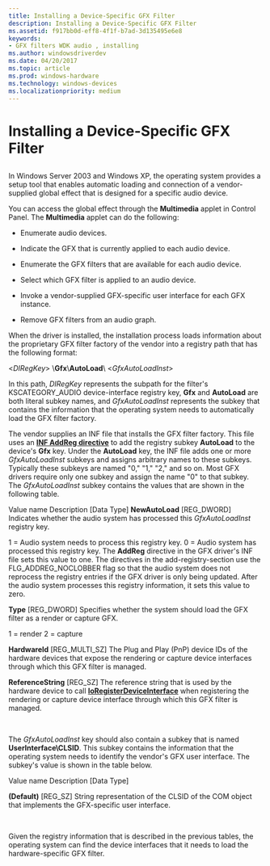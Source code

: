 ```yaml
---
title: Installing a Device-Specific GFX Filter
description: Installing a Device-Specific GFX Filter
ms.assetid: f917bb0d-eff8-4f1f-b7ad-3d135495e6e8
keywords:
- GFX filters WDK audio , installing
ms.author: windowsdriverdev
ms.date: 04/20/2017
ms.topic: article
ms.prod: windows-hardware
ms.technology: windows-devices
ms.localizationpriority: medium
---
```


# Installing a Device-Specific GFX Filter


## <span id="installing_a_device_specific_gfx_filter"></span><span id="INSTALLING_A_DEVICE_SPECIFIC_GFX_FILTER"></span>


In Windows Server 2003 and Windows XP, the operating system provides a setup tool that enables automatic loading and connection of a vendor-supplied global effect that is designed for a specific audio device.

You can access the global effect through the **Multimedia** applet in Control Panel. The **Multimedia** applet can do the following:

-   Enumerate audio devices.

-   Indicate the GFX that is currently applied to each audio device.

-   Enumerate the GFX filters that are available for each audio device.

-   Select which GFX filter is applied to an audio device.

-   Invoke a vendor-supplied GFX-specific user interface for each GFX instance.

-   Remove GFX filters from an audio graph.

When the driver is installed, the installation process loads information about the proprietary GFX filter factory of the vendor into a registry path that has the following format:

&lt;*DIRegKey*&gt; \\**Gfx**\\**AutoLoad**\\ &lt;*GfxAutoLoadInst*&gt;

In this path, *DIRegKey* represents the subpath for the filter's KSCATEGORY\_AUDIO device-interface registry key, **Gfx** and **AutoLoad** are both literal subkey names, and *GfxAutoLoadInst* represents the subkey that contains the information that the operating system needs to automatically load the GFX filter factory.

The vendor supplies an INF file that installs the GFX filter factory. This file uses an [**INF AddReg directive**](https://msdn.microsoft.com/library/windows/hardware/ff546320) to add the registry subkey **AutoLoad** to the device's **Gfx** key. Under the **AutoLoad** key, the INF file adds one or more *GfxAutoLoadInst* subkeys and assigns arbitrary names to these subkeys. Typically these subkeys are named "0," "1," "2," and so on. Most GFX drivers require only one subkey and assign the name "0" to that subkey. The *GfxAutoLoadInst* subkey contains the values that are shown in the following table.

Value name
Description
\[Data Type\]
**NewAutoLoad**
\[REG\_DWORD\]
Indicates whether the audio system has processed this *GfxAutoLoadInst* registry key.

1 = Audio system needs to process this registry key.
0 = Audio system has processed this registry key.
The **AddReg** directive in the GFX driver's INF file sets this value to one. The directives in the add-registry-section use the FLG\_ADDREG\_NOCLOBBER flag so that the audio system does not reprocess the registry entries if the GFX driver is only being updated.
After the audio system processes this registry information, it sets this value to zero.

**Type**
\[REG\_DWORD\]
Specifies whether the system should load the GFX filter as a render or capture GFX.

1 = render
2 = capture

**HardwareId**
\[REG\_MULTI\_SZ\]
The Plug and Play (PnP) device IDs of the hardware devices that expose the rendering or capture device interfaces through which this GFX filter is managed.

**ReferenceString**
\[REG\_SZ\]
The reference string that is used by the hardware device to call [**IoRegisterDeviceInterface**](https://msdn.microsoft.com/library/windows/hardware/ff549506) when registering the rendering or capture device interface through which this GFX filter is managed.

 

The *GfxAutoLoadInst* key should also contain a subkey that is named **UserInterface\\CLSID**. This subkey contains the information that the operating system needs to identify the vendor's GFX user interface. The subkey's value is shown in the table below.

Value name
Description
\[Data Type\]

**(Default)**
\[REG\_SZ\]
String representation of the CLSID of the COM object that implements the GFX-specific user interface.

 

Given the registry information that is described in the previous tables, the operating system can find the device interfaces that it needs to load the hardware-specific GFX filter.

 

 




